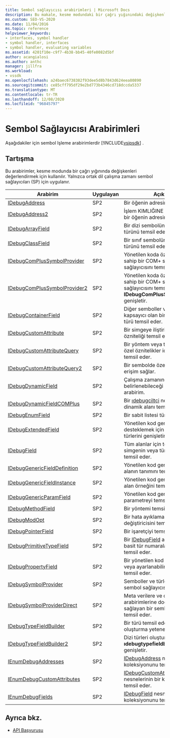 ```yaml
---
title: Sembol sağlayıcısı arabirimleri | Microsoft Docs
description: Bu makale, kesme modundaki bir çağrı yığınındaki değişkenleri değerlendiren Visual Studio SDK 'Sı için sembol Işleme arabirimlerinin açıklamalarını bağlar.
ms.custom: SEO-VS-2020
ms.date: 11/04/2016
ms.topic: reference
helpviewer_keywords:
- interfaces, symbol handler
- symbol handler, interfaces
- symbol handler, evaluating variables
ms.assetid: 4201f10e-c9f7-4b38-bb45-40fe0082d5bf
author: acangialosi
ms.author: anthc
manager: jillfra
ms.workload:
- vssdk
ms.openlocfilehash: a24baec6738382f93dee5d8b7843d624eea80890
ms.sourcegitcommit: ce85cff795df29e2bd773b4346cd718dccda5337
ms.translationtype: MT
ms.contentlocale: tr-TR
ms.lasthandoff: 12/08/2020
ms.locfileid: "96845797"
---
```

# <a name="symbol-provider-interfaces"></a>Sembol Sağlayıcısı Arabirimleri
Aşağıdakiler için sembol Işleme arabirimlerdir [!INCLUDE[vsipsdk](../../../extensibility/includes/vsipsdk_md.md)] .

## <a name="discussion"></a>Tartışma
 Bu arabirimler, kesme modunda bir çağrı yığınında değişkenleri değerlendirmek için kullanılır. Yalnızca ortak dil çalışma zamanı sembol sağlayıcıları (SP) için uygulanır.

|Arabirim|Uygulayan|Açıklama|
|---------------|--------------------|-----------------|
|[IDebugAddress](../../../extensibility/debugger/reference/idebugaddress.md)|SP2|Bir öğenin adresini temsil eder.|
|[IDebugAddress2](../../../extensibility/debugger/reference/idebugaddress2.md)|SP2|İşlem KIMLIĞINE erişim sağlayan bir öğenin adresini temsil eder.|
|[IDebugArrayField](../../../extensibility/debugger/reference/idebugarrayfield.md)|SP2|Bir dizi sembolünü veya dizi türünü temsil eder.|
|[IDebugClassField](../../../extensibility/debugger/reference/idebugclassfield.md)|SP2|Bir sınıf sembolünü veya sınıf türünü temsil eder.|
|[IDebugComPlusSymbolProvider](../../../extensibility/debugger/reference/idebugcomplussymbolprovider.md)|SP2|Yönetilen koda özgü yöntemlere sahip bir COM+ sembol sağlayıcısını temsil eder.|
|[IDebugComPlusSymbolProvider2](../../../extensibility/debugger/reference/idebugcomplussymbolprovider2.md)|SP2|Yönetilen koda özgü yöntemlere sahip bir COM+ sembol sağlayıcısını temsil eder ve **IDebugComPlusSymbolProvider**'ı genişletir.|
|[IDebugContainerField](../../../extensibility/debugger/reference/idebugcontainerfield.md)|SP2|Diğer semboller veya türler için kapsayıcı olan bir simgeyi veya türü temsil eder.|
|[IDebugCustomAttribute](../../../extensibility/debugger/reference/idebugcustomattribute.md)|SP2|Bir simgeye iliştirilebilecek özel bir özniteliği temsil eder.|
|[IDebugCustomAttributeQuery](../../../extensibility/debugger/reference/idebugcustomattributequery.md)|SP2|Bir yöntem veya tür üzerindeki özel öznitelikler için bir sorgu temsil eder.|
|[IDebugCustomAttributeQuery2](../../../extensibility/debugger/reference/idebugcustomattributequery2.md)|SP2|Bir sembolde özel özniteliklere erişim sağlar.|
|[IDebugDynamicField](../../../extensibility/debugger/reference/idebugdynamicfield.md)|SP2|Çalışma zamanında belirlenebileceği her tür için temel arabirim.|
|[IDebugDynamicFieldCOMPlus](../../../extensibility/debugger/reference/idebugdynamicfieldcomplus.md)|SP2|Bir [ıdebugciltçi](../../../extensibility/debugger/reference/idebugbinder.md) nesnesi için dinamik alanı temsil eder.|
|[IDebugEnumField](../../../extensibility/debugger/reference/idebugenumfield.md)|SP2|Bir sabit listesi türünü temsil eder.|
|[IDebugExtendedField](../../../extensibility/debugger/reference/idebugextendedfield.md)|SP2|Yönetilen kod genel türlerini desteklemek için kullanılabilir alan türlerini genişletir.|
|[IDebugField](../../../extensibility/debugger/reference/idebugfield.md)|SP2|Tüm alanlar için temel sınıf; bir simgenin veya türün açıklamasını temsil eder.|
|[IDebugGenericFieldDefinition](../../../extensibility/debugger/reference/idebuggenericfielddefinition.md)|SP2|Yönetilen kod genel türü için bir alanın tanımını temsil eder.|
|[IDebugGenericFieldInstance](../../../extensibility/debugger/reference/idebuggenericfieldinstance.md)|SP2|Yönetilen kod genel türü için bir alan örneğini temsil eder.|
|[IDebugGenericParamField](../../../extensibility/debugger/reference/idebuggenericparamfield.md)|SP2|Yönetilen kod genel türü için bir parametreyi temsil eder.|
|[IDebugMethodField](../../../extensibility/debugger/reference/idebugmethodfield.md)|SP2|Bir yöntemi temsil eder.|
|[IDebugModOpt](../../../extensibility/debugger/reference/idebugmodopt.md)|SP2|Bir hata ayıklama isteğe bağlı değiştiricisini temsil eder.|
|[IDebugPointerField](../../../extensibility/debugger/reference/idebugpointerfield.md)|SP2|Bir işaretçiyi temsil eder.|
|[IDebugPrimitiveTypeField](../../../extensibility/debugger/reference/idebugprimitivetypefield.md)|SP2|Bir [IDebugField](../../../extensibility/debugger/reference/idebugfield.md) arabiriminden bir basit tür numaralandırma değeri temsil eder.|
|[IDebugPropertyField](../../../extensibility/debugger/reference/idebugpropertyfield.md)|SP2|Bir yönetilen kod sınıfının, Get veya ayarlanabilir bir özelliğini temsil eder.|
|[IDebugSymbolProvider](../../../extensibility/debugger/reference/idebugsymbolprovider.md)|SP2|Semboller ve türler sağlayan bir sembol sağlayıcısını temsil eder.|
|[IDebugSymbolProviderDirect](../../../extensibility/debugger/reference/idebugsymbolproviderdirect.md)|SP2|Meta verilere ve çekirdek sembol arabirimlerine doğrudan erişim sağlayan bir sembol sağlayıcısını temsil eder.|
|[IDebugTypeFieldBuilder](../../../extensibility/debugger/reference/idebugtypefieldbuilder.md)|SP2|Bir türü temsil eden alan oluşturma yeteneğini temsil eder.|
|[IDebugTypeFieldBuilder2](../../../extensibility/debugger/reference/idebugtypefieldbuilder2.md)|SP2|Dizi türleri oluşturabilmeniz için **ıdebugtypefieldbuilder** 'ı genişletir.|
|[IEnumDebugAddresses](../../../extensibility/debugger/reference/ienumdebugaddresses.md)|SP2|[IDebugAddress](../../../extensibility/debugger/reference/idebugaddress.md) nesnelerinin bir koleksiyonunu temsil eder.|
|[IEnumDebugCustomAttributes](../../../extensibility/debugger/reference/ienumdebugcustomattributes.md)|SP2|[IDebugCustomAttribute](../../../extensibility/debugger/reference/idebugcustomattribute.md) nesnelerinin bir koleksiyonunu temsil eder.|
|[IEnumDebugFields](../../../extensibility/debugger/reference/ienumdebugfields.md)|SP2|[IDebugField](../../../extensibility/debugger/reference/idebugfield.md) nesnelerinin bir koleksiyonunu temsil eder.|

## <a name="see-also"></a>Ayrıca bkz.
- [API Başvurusu](../../../extensibility/debugger/reference/api-reference-visual-studio-debugging.md)
